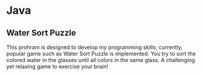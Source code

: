 # Java
## Water Sort Puzzle
This prohram is designed to develop my programming skills; currently, popular game such as Water Sort Puzzle is implemented.
You try to sort the colored water in the glasses until all colors in the same glass. A challenging yet relaxing game to exercise your brain!
